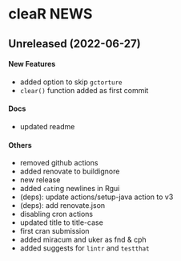 # cleaR NEWS

## Unreleased (2022-06-27)

#### New Features

* added option to skip `gctorture`
* `clear()` function added as first commit
#### Docs

* updated readme
#### Others

* removed github actions
* added renovate to buildignore
* new release
* added `cat`ing newlines in Rgui
* (deps): update actions/setup-java action to v3
* (deps): add renovate.json
* disabling cron actions
* updated title to title-case
* first cran submission
* added miracum and uker as fnd  & cph
* added suggests for `lintr` and `testthat`
